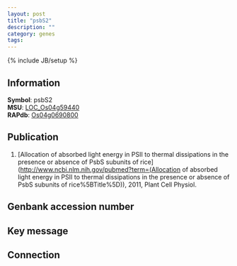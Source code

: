 ```yaml
---
layout: post
title: "psbS2"
description: ""
category: genes
tags: 
---
```

{% include JB/setup %}

## Information
__Symbol__: psbS2  
__MSU__: [LOC_Os04g59440](http://rice.plantbiology.msu.edu/cgi-bin/ORF_infopage.cgi?orf=LOC_Os04g59440)  
__RAPdb__: [Os04g0690800](http://rapdb.dna.affrc.go.jp/viewer/gbrowse_details/irgsp1?name=Os04g0690800)  

## Publication
1. [Allocation of absorbed light energy in PSII to thermal dissipations in the presence or absence of PsbS subunits of rice](http://www.ncbi.nlm.nih.gov/pubmed?term=(Allocation of absorbed light energy in PSII to thermal dissipations in the presence or absence of PsbS subunits of rice%5BTitle%5D)), 2011, Plant Cell Physiol.

## Genbank accession number

## Key message

## Connection


